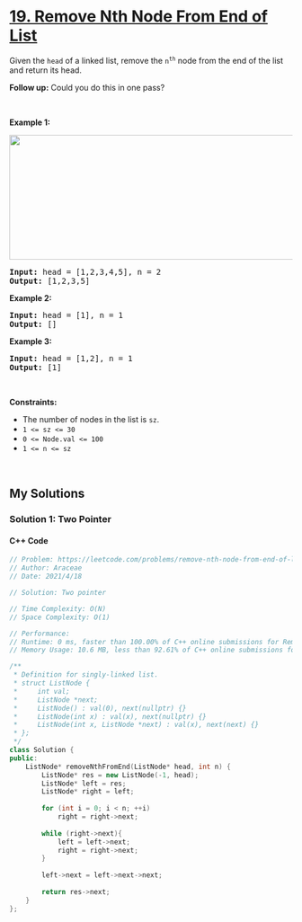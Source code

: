 # [19. Remove Nth Node From End of List](https://leetcode.com/problems/remove-nth-node-from-end-of-list/)

<div><p>Given the <code>head</code> of a linked list, remove the <code>n<sup>th</sup></code> node from the end of the list and return its head.</p>

<p><strong>Follow up:</strong>&nbsp;Could you do this in one pass?</p>

<p>&nbsp;</p>
<p><strong>Example 1:</strong></p>
<img alt="" src="https://assets.leetcode.com/uploads/2020/10/03/remove_ex1.jpg" style="width: 542px; height: 222px;">
<pre><strong>Input:</strong> head = [1,2,3,4,5], n = 2
<strong>Output:</strong> [1,2,3,5]
</pre>

<p><strong>Example 2:</strong></p>

<pre><strong>Input:</strong> head = [1], n = 1
<strong>Output:</strong> []
</pre>

<p><strong>Example 3:</strong></p>

<pre><strong>Input:</strong> head = [1,2], n = 1
<strong>Output:</strong> [1]
</pre>

<p>&nbsp;</p>
<p><strong>Constraints:</strong></p>

<ul>
	<li>The number of nodes in the list is <code>sz</code>.</li>
	<li><code>1 &lt;= sz &lt;= 30</code></li>
	<li><code>0 &lt;= Node.val &lt;= 100</code></li>
	<li><code>1 &lt;= n &lt;= sz</code></li>
</ul>
</div>

<p>&nbsp;</p>


## My Solutions
### Solution 1: Two Pointer
#### C++ Code
```cpp
// Problem: https://leetcode.com/problems/remove-nth-node-from-end-of-list/
// Author: Araceae
// Date: 2021/4/18

// Solution: Two pointer

// Time Complexity: O(N)
// Space Complexity: O(1)

// Performance: 
// Runtime: 0 ms, faster than 100.00% of C++ online submissions for Remove Nth Node From End of List.
// Memory Usage: 10.6 MB, less than 92.61% of C++ online submissions for Remove Nth Node From End of List.

/**
 * Definition for singly-linked list.
 * struct ListNode {
 *     int val;
 *     ListNode *next;
 *     ListNode() : val(0), next(nullptr) {}
 *     ListNode(int x) : val(x), next(nullptr) {}
 *     ListNode(int x, ListNode *next) : val(x), next(next) {}
 * };
 */
class Solution {
public:
    ListNode* removeNthFromEnd(ListNode* head, int n) {
        ListNode* res = new ListNode(-1, head);
        ListNode* left = res;
        ListNode* right = left;
        
        for (int i = 0; i < n; ++i)
            right = right->next;
        
        while (right->next){
            left = left->next;
            right = right->next;
        }
        
        left->next = left->next->next;
        
        return res->next;
    }
};
```
